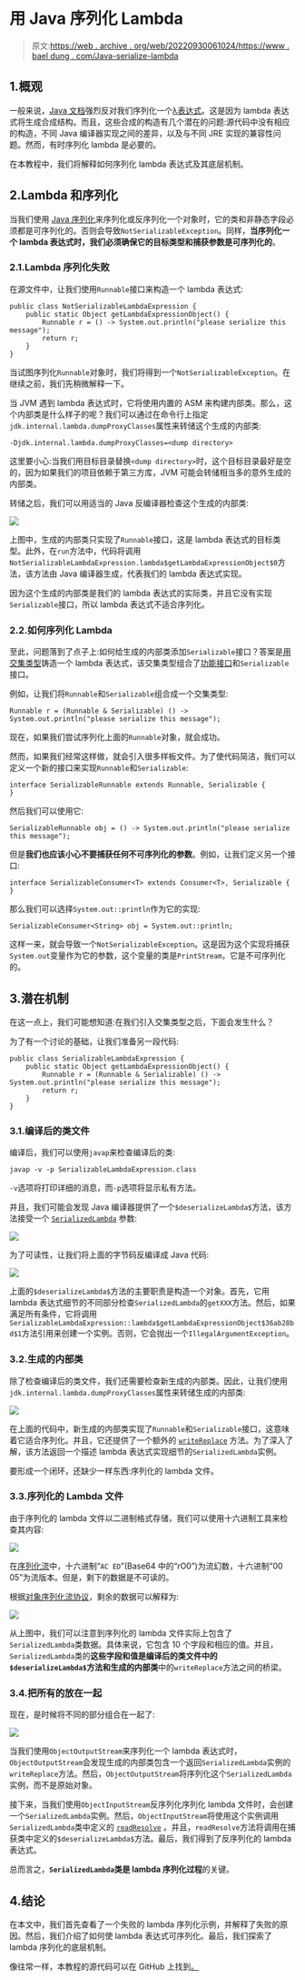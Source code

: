 # 用 Java 序列化 Lambda

> 原文:[https://web . archive . org/web/20220930061024/https://www . bael dung . com/Java-serialize-lambda](https://web.archive.org/web/20220930061024/https://www.baeldung.com/java-serialize-lambda)

## 1.概观

一般来说，[Java 文档](https://web.archive.org/web/20220904191634/https://docs.oracle.com/javase/tutorial/java/javaOO/lambdaexpressions.html#serialization)强烈反对我们序列化一个[λ表达式](/web/20220904191634/https://www.baeldung.com/java-8-lambda-expressions-tips)。这是因为 lambda 表达式将生成合成结构。而且，这些合成的构造有几个潜在的问题:源代码中没有相应的构造，不同 Java 编译器实现之间的差异，以及与不同 JRE 实现的兼容性问题。然而，有时序列化 lambda 是必要的。

在本教程中，我们将解释如何序列化 lambda 表达式及其底层机制。

## 2.Lambda 和序列化

当我们使用 [Java 序列化](/web/20220904191634/https://www.baeldung.com/java-serialization)来序列化或反序列化一个对象时，它的类和非静态字段必须都是可序列化的。否则会导致`NotSerializableException`。同样，**当序列化一个 lambda 表达式时，我们必须确保它的目标类型和捕获参数是可序列化的**。

### 2.1.Lambda 序列化失败

在源文件中，让我们使用`Runnable`接口来构造一个 lambda 表达式:

```
public class NotSerializableLambdaExpression {
    public static Object getLambdaExpressionObject() {
        Runnable r = () -> System.out.println("please serialize this message");
        return r;
    }
}
```

当试图序列化`Runnable`对象时，我们将得到一个`NotSerializableException`。在继续之前，我们先稍微解释一下。

当 JVM 遇到 lambda 表达式时，它将使用内置的 ASM 来构建内部类。那么，这个内部类是什么样子的呢？我们可以通过在命令行上指定`jdk.internal.lambda.dumpProxyClasses`属性来转储这个生成的内部类:

```
-Djdk.internal.lambda.dumpProxyClasses=<dump directory>
```

这里要小心:当我们用目标目录替换`<dump directory>`时，这个目标目录最好是空的，因为如果我们的项目依赖于第三方库，JVM 可能会转储相当多的意外生成的内部类。

转储之后，我们可以用适当的 Java 反编译器检查这个生成的内部类:

[![](../Images/1f30bbfdf7bb9051754d84543a9c94e8.png)](/web/20220904191634/https://www.baeldung.com/wp-content/uploads/2022/05/not-serializable-lambda-expression-generated-inner-class.png)

上图中，生成的内部类只实现了`Runnable`接口，这是 lambda 表达式的目标类型。此外，在`run`方法中，代码将调用`NotSerializableLambdaExpression.lambda$getLambdaExpressionObject$0`方法，该方法由 Java 编译器生成，代表我们的 lambda 表达式实现。

因为这个生成的内部类是我们的 lambda 表达式的实际类，并且它没有实现`Serializable`接口，所以 lambda 表达式不适合序列化。

### 2.2.如何序列化 Lambda

至此，问题落到了点子上:如何给生成的内部类添加`Serializable`接口？答案是[用交集类型](https://web.archive.org/web/20220904191634/https://docs.oracle.com/javase/specs/jls/se8/html/jls-15.html#jls-15.16)铸造一个 lambda 表达式，该交集类型组合了[功能接口](/web/20220904191634/https://www.baeldung.com/java-8-functional-interfaces)和`Serializable`接口。

例如，让我们将`Runnable`和`Serializable`组合成一个交集类型:

```
Runnable r = (Runnable & Serializable) () -> System.out.println("please serialize this message");
```

现在，如果我们尝试序列化上面的`Runnable`对象，就会成功。

然而，如果我们经常这样做，就会引入很多样板文件。为了使代码简洁，我们可以定义一个新的接口来实现`Runnable`和`Serializable`:

```
interface SerializableRunnable extends Runnable, Serializable {
}
```

然后我们可以使用它:

```
SerializableRunnable obj = () -> System.out.println("please serialize this message");
```

但是**我们也应该小心不要捕获任何不可序列化的参数**。例如，让我们定义另一个接口:

```
interface SerializableConsumer<T> extends Consumer<T>, Serializable {
}
```

那么我们可以选择`System.out::println`作为它的实现:

```
SerializableConsumer<String> obj = System.out::println;
```

这样一来，就会导致一个`NotSerializableException`。这是因为这个实现将捕获`System.out`变量作为它的参数，这个变量的类是`PrintStream`，它是不可序列化的。

## 3.潜在机制

在这一点上，我们可能想知道:在我们引入交集类型之后，下面会发生什么？

为了有一个讨论的基础，让我们准备另一段代码:

```
public class SerializableLambdaExpression {
    public static Object getLambdaExpressionObject() {
        Runnable r = (Runnable & Serializable) () -> System.out.println("please serialize this message");
        return r;
    }
}
```

### 3.1.编译后的类文件

编译后，我们可以使用`javap`来检查编译后的类:

```
javap -v -p SerializableLambdaExpression.class
```

`-v`选项将打印详细的消息，而`-p`选项将显示私有方法。

并且，我们可能会发现 Java 编译器提供了一个`$deserializeLambda$`方法，该方法接受一个 [`SerializedLambda`](https://web.archive.org/web/20220904191634/https://docs.oracle.com/en/java/javase/11/docs/api/java.base/java/lang/invoke/SerializedLambda.html) 参数:

[![](../Images/0ad1390990cc1b395a8946feedaf8c76.png)](/web/20220904191634/https://www.baeldung.com/wp-content/uploads/2022/05/deserialize-lambda-method-bytecode.png)

为了可读性，让我们将上面的字节码反编译成 Java 代码:

[![](../Images/1ef5190960ddb503704227207f83fdcd.png)](/web/20220904191634/https://www.baeldung.com/wp-content/uploads/2022/05/deserialize-lambda-method-java-code.png)

上面的`$deserializeLambda$`方法的主要职责是构造一个对象。首先，它用 lambda 表达式细节的不同部分检查`SerializedLambda`的`getXXX`方法。然后，如果满足所有条件，它将调用`SerializableLambdaExpression::lambda$getLambdaExpressionObject$36ab28bd$1`方法引用来创建一个实例。否则，它会抛出一个`IllegalArgumentException`。

### 3.2.生成的内部类

除了检查编译后的类文件，我们还需要检查新生成的内部类。因此，让我们使用`jdk.internal.lambda.dumpProxyClasses`属性来转储生成的内部类:

[![](../Images/5a56e496ee521440720ce2d72ccaec0d.png)](/web/20220904191634/https://www.baeldung.com/wp-content/uploads/2022/05/serializable-lambda-expression-generated-inner-class.png)

在上面的代码中，新生成的内部类实现了`Runnable`和`Serializable`接口，这意味着它适合序列化。并且，它还提供了一个额外的 [`writeReplace`](https://web.archive.org/web/20220904191634/https://docs.oracle.com/en/java/javase/11/docs/specs/serialization/output.html#the-writereplace-method) 方法。为了深入了解，该方法返回一个描述 lambda 表达式实现细节的`SerializedLambda`实例。

要形成一个闭环，还缺少一样东西:序列化的 lambda 文件。

### 3.3.序列化的 Lambda 文件

由于序列化的 lambda 文件以二进制格式存储，我们可以使用十六进制工具来检查其内容:

[![](../Images/07a6752215ae1ec153537cf91d0e94be.png)](/web/20220904191634/https://www.baeldung.com/wp-content/uploads/2022/05/serialized-lambda-file-hex-format.png)

在[序列化流](https://web.archive.org/web/20220904191634/https://www.infoworld.com/article/2072752/the-java-serialization-algorithm-revealed.html)中，十六进制“`AC ED`”(Base64 中的“rO0”)为流幻数，十六进制“00 05”为流版本。但是，剩下的数据是不可读的。

根据[对象序列化流协议](https://web.archive.org/web/20220904191634/https://docs.oracle.com/en/java/javase/17/docs/specs/serialization/protocol.html)，剩余的数据可以解释为:

[![](../Images/16f6533ab6eb08b6e14bc854b5140f37.png)](/web/20220904191634/https://www.baeldung.com/wp-content/uploads/2022/05/serialized-lambda-file-parsed-format.png)

从上图中，我们可以注意到序列化的 lambda 文件实际上包含了`SerializedLambda`类数据。具体来说，它包含 10 个字段和相应的值。并且，`SerializedLambda`类的**这些字段和值是编译后的类文件中的`$deserializeLambda$`方法和生成的内部类**中的`writeReplace`方法之间的桥梁。

### 3.4.把所有的放在一起

现在，是时候将不同的部分组合在一起了:

[![](../Images/a5b1df7e00e7a4f787571f22fd26cfd4.png)](/web/20220904191634/https://www.baeldung.com/wp-content/uploads/2022/05/how-lambda-serialization-and-deserialization-works.png)

当我们使用`ObjectOutputStream`来序列化一个 lambda 表达式时，`ObjectOutputStream`会发现生成的内部类包含一个返回`SerializedLambda`实例的`writeReplace`方法。然后，`ObjectOutputStream`将序列化这个`SerializedLambda`实例，而不是原始对象。

接下来，当我们使用`ObjectInputStream`反序列化序列化 lambda 文件时，会创建一个`SerializedLambda`实例。然后，`ObjectInputStream`将使用这个实例调用`SerializedLambda`类中定义的 [`readResolve`](https://web.archive.org/web/20220904191634/https://docs.oracle.com/en/java/javase/11/docs/specs/serialization/input.html#the-readresolve-method) 。并且，`readResolve`方法将调用在捕获类中定义的`$deserializeLambda$`方法。最后，我们得到了反序列化的 lambda 表达式。

总而言之，**`SerializedLambda`类是 lambda 序列化过程**的关键。

## 4.结论

在本文中，我们首先查看了一个失败的 lambda 序列化示例，并解释了失败的原因。然后，我们介绍了如何使 lambda 表达式可序列化。最后，我们探索了 lambda 序列化的底层机制。

像往常一样，本教程的源代码可以在 GitHub 上找到[。](https://web.archive.org/web/20220904191634/https://github.com/eugenp/tutorials/tree/master/core-java-modules/core-java-lambdas)